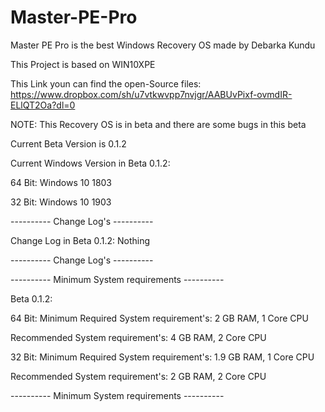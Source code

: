 # Master-PE-Pro

Master PE Pro is the best Windows Recovery OS made by Debarka Kundu

This Project is based on WIN10XPE

This Link youn can find the open-Source files: https://www.dropbox.com/sh/u7vtkwvpp7nvjgr/AABUvPixf-ovmdIR-ELlQT2Oa?dl=0

NOTE: This Recovery OS is in beta and there are some bugs in this beta

Current Beta Version is 0.1.2

Current Windows Version in Beta 0.1.2:

64 Bit: Windows 10 1803

32 Bit: Windows 10 1903

---------- Change Log's ----------

Change Log in Beta 0.1.2:
Nothing

---------- Change Log's ----------

---------- Minimum System requirements ----------

Beta 0.1.2:

64 Bit: Minimum Required System requirement's: 2 GB RAM, 1 Core CPU

Recommended System requirement's: 4 GB RAM, 2 Core CPU

32 Bit: Minimum Required System requirement's: 1.9 GB RAM, 1 Core CPU

Recommended System requirement's: 2 GB RAM, 2 Core CPU

---------- Minimum System requirements ----------
